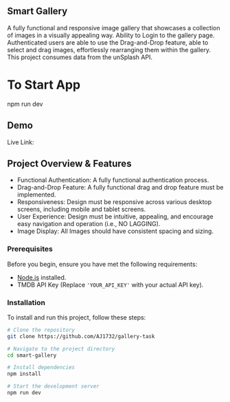 ## Smart Gallery

A fully functional and responsive image gallery that showcases a collection of images in a visually appealing way. Ability to Login to the gallery page. Authenticated users are able to use the Drag-and-Drop feature, able to select and drag images, effortlessly rearranging them within the gallery.
This project consumes data from the unSplash API.

# To Start App

npm run dev

## Demo

Live Link:


## Project Overview & Features

- Functional Authentication: A fully functional authentication process.
- Drag-and-Drop Feature: A fully functional drag and drop feature must be implemented.
- Responsiveness: Design must be responsive across various desktop screens, including mobile and tablet screens.
- User Experience: Design must be intuitive, appealing, and encourage easy navigation and operation (i.e., NO LAGGING).
- Image Display: All Images should have consistent spacing and sizing.

### Prerequisites

Before you begin, ensure you have met the following requirements:

- [Node.js](https://nodejs.org/) installed.
- TMDB API Key (Replace `'YOUR_API_KEY'` with your actual API key).

### Installation

To install and run this project, follow these steps:

```bash
# Clone the repository
git clone https://github.com/AJ1732/gallery-task

# Navigate to the project directory
cd smart-gallery

# Install dependencies
npm install

# Start the development server
npm run dev

